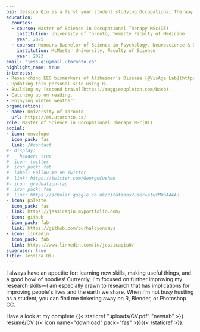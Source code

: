 ```yaml
---
bio: Jessica Qiu is a first year student studying Occupational Therapy at the University of Toronto. She loves learning things and making things.
education:
  courses:
  - course: Master of Science in Occupational Therapy MSc(OT)
    institution: University of Toronto, Temerty Faculty of Medicine
    year: 2025
  - course: Honours Bachelor of Science in Psychology, Neuroscience & Behaviour (BSc.)
    institution: McMaster University, Faculty of Science
    year: 2023
email: "jess.qiu@mail.utoronto.ca"
highlight_name: true
interests:
- Researching EEG biomarkers of Alzheimer's Disease [@VisAge Lab](https://www.baycrest.org/about-us-rri).
- Updating this personal site using R.
- Building my [second brain](https://maggieappleton.com/basb).
- Catching up on reading.
- Enjoying winter weather!
organizations:
- name: University of Toronto
  url: https://ot.utoronto.ca/
role: Master of Science in Occupational Therapy MSc(OT)
social:
- icon: envelope
  icon_pack: fas
  link: /#contact
#- display:
#    header: true
#  icon: twitter
#  icon_pack: fab
#  label: Follow me on Twitter
#  link: https://twitter.com/GeorgeCushen
#- icon: graduation-cap
#  icon_pack: fas
#  link: https://scholar.google.co.uk/citations?user=sIwtMXoAAAAJ
- icon: palette
  icon_pack: fas
  link: https://jessicaqiu.myportfolio.com/
- icon: github
  icon_pack: fab
  link: https://github.com/ourhalcyondays
- icon: linkedin
  icon_pack: fab
  link: https://www.linkedin.com/in/jessicaqiu0/
superuser: true
title: Jessica Qiu
---
```


I always have an appetite for: learning new skills, making useful things, and a good bowl of noodles! Currently, I'm focused on further improving my research skills—I am especially drawn to research that has implications for improving people's lives and the earth we share. When I'm not busy hustling as a student, you can find me tinkering away on R, Blender, or Photoshop CC.

Have a look at my complete {{< staticref "uploads/CV.pdf" "newtab" >}} résumé/CV {{< icon name="download" pack="fas" >}}{{< /staticref >}}.
